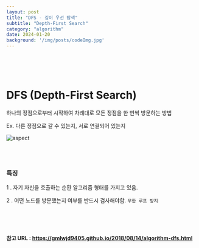 ```yaml
---
layout: post
title: "DFS - 깊이 우선 탐색"
subtitle: "Depth-First Search"
category: "algorithm"
date: 2024-01-20
background: '/img/posts/codeImg.jpg'
---
```



<br> 
<br> 
<br>

# DFS (Depth-First Search)

하나의 정점으로부터 시작하여 차례대로 모든 정점을 한 번씩 방문하는 방법

Ex. 다른 정점으로 갈 수 있는지, 서로 연결되어 있는지

![aspect](/blog/img/posts/dfs.png)

<br>
<br>

### 특징

1 . 자기 자신을 호출하는 순환 알고리즘 형태를 가지고 있음.

2 . 어떤 노드를 방문했는지 여부를 반드시 검사해야함. `무한 루프 방지`

<br> 
<br> 
<br>

**참고 URL : <https://gmlwjd9405.github.io/2018/08/14/algorithm-dfs.html>**
